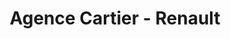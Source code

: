 ---
title: "Agence Cartier - Renault"
url: /mennecy/agence-cartier-renault/
shop: réparation de voitures
---